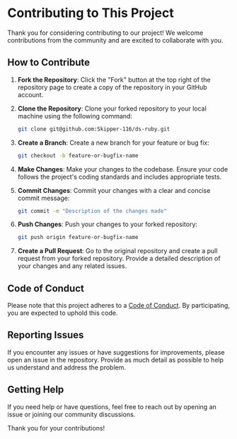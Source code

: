 # Contributing to This Project

Thank you for considering contributing to our project! We welcome contributions from the community and are excited to collaborate with you.

## How to Contribute

1. **Fork the Repository**: Click the "Fork" button at the top right of the repository page to create a copy of the repository in your GitHub account.

2. **Clone the Repository**: Clone your forked repository to your local machine using the following command:
    ```sh
    git clone git@github.com:Skipper-116/ds-ruby.git
    ```

3. **Create a Branch**: Create a new branch for your feature or bug fix:
    ```sh
    git checkout -b feature-or-bugfix-name
    ```

4. **Make Changes**: Make your changes to the codebase. Ensure your code follows the project's coding standards and includes appropriate tests.

5. **Commit Changes**: Commit your changes with a clear and concise commit message:
    ```sh
    git commit -m "Description of the changes made"
    ```

6. **Push Changes**: Push your changes to your forked repository:
    ```sh
    git push origin feature-or-bugfix-name
    ```

7. **Create a Pull Request**: Go to the original repository and create a pull request from your forked repository. Provide a detailed description of your changes and any related issues.

## Code of Conduct

Please note that this project adheres to a [Code of Conduct](CODE_OF_CONDUCT.md). By participating, you are expected to uphold this code.

## Reporting Issues

If you encounter any issues or have suggestions for improvements, please open an issue in the repository. Provide as much detail as possible to help us understand and address the problem.

## Getting Help

If you need help or have questions, feel free to reach out by opening an issue or joining our community discussions.

Thank you for your contributions!
